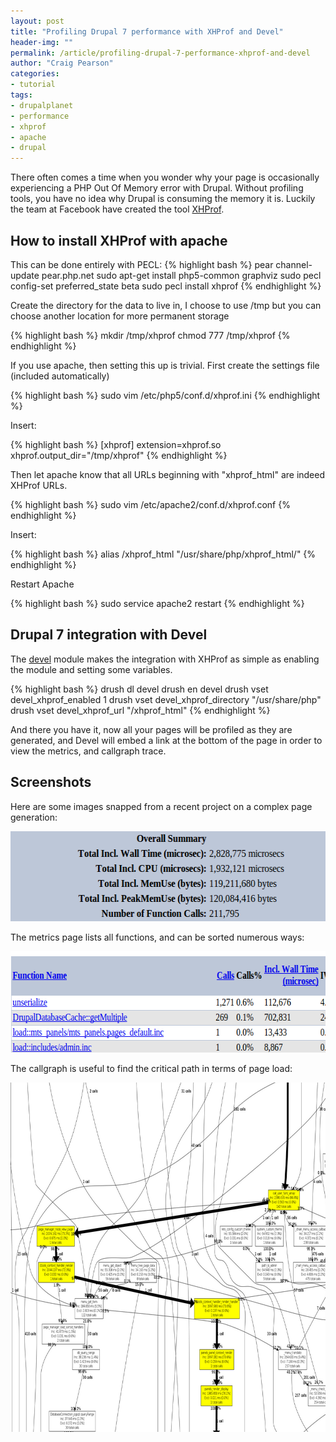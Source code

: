 ```yaml
---
layout: post
title: "Profiling Drupal 7 performance with XHProf and Devel"
header-img: ""
permalink: /article/profiling-drupal-7-performance-xhprof-and-devel
author: "Craig Pearson"
categories:
- tutorial
tags:
- drupalplanet
- performance
- xhprof
- apache
- drupal
---
```



There often comes a time when you wonder why your page is occasionally experiencing a PHP Out Of Memory error with Drupal. Without profiling tools, you have no idea why Drupal is consuming the memory it is. Luckily the team at Facebook have created the tool <a href="https://github.com/facebook/xhprof">XHProf</a>.

## How to install XHProf with apache ##

This can be done entirely with PECL:
{% highlight bash %}
pear channel-update pear.php.net
sudo apt-get install php5-common graphviz
sudo pecl config-set preferred_state beta
sudo pecl install xhprof
{% endhighlight %}

Create the directory for the data to live in, I choose to use /tmp but you can choose another location for more permanent storage

{% highlight bash %}
mkdir /tmp/xhprof
chmod 777 /tmp/xhprof
{% endhighlight %}

If you use apache, then setting this up is trivial. First create the settings file (included automatically)

{% highlight bash %}
sudo vim /etc/php5/conf.d/xhprof.ini
{% endhighlight %}

Insert:

{% highlight bash %}
[xhprof]
extension=xhprof.so
xhprof.output_dir="/tmp/xhprof"
{% endhighlight %}

Then let apache know that all URLs beginning with "xhprof_html" are indeed XHProf URLs.

{% highlight bash %}
sudo vim /etc/apache2/conf.d/xhprof.conf
{% endhighlight %}

Insert:

{% highlight bash %}
alias /xhprof_html "/usr/share/php/xhprof_html/"
{% endhighlight %}

Restart Apache

{% highlight bash %}
sudo service apache2 restart
{% endhighlight %}

## Drupal 7 integration with Devel ##

The [devel](http://drupal.org/project/devel "Visit the module on Drupal.org") module makes the integration with XHProf as simple as enabling the module and setting some variables.

{% highlight bash %}
drush dl devel
drush en devel
drush vset devel_xhprof_enabled 1
drush vset devel_xhprof_directory "/usr/share/php"
drush vset devel_xhprof_url "/xhprof_html"
{% endhighlight %}


And there you have it, now all your pages will be profiled as they are generated, and Devel will embed a link at the bottom of the page in order to view the metrics, and callgraph trace.

## Screenshots ##

Here are some images snapped from a recent project on a complex page generation:

<img src="/img/xhprof/1.png" width="547" height="144" alt="XHProf summary"  />

The metrics page lists all functions, and can be sorted numerous ways:

<img src="/img/xhprof/2.png" width="611" height="162" alt="XHProf sorting"  />

The callgraph is useful to find the critical path in terms of page load:

<img src="/img/xhprof/3.png" width="810" height="559" alt="XHProf callgraph"  />